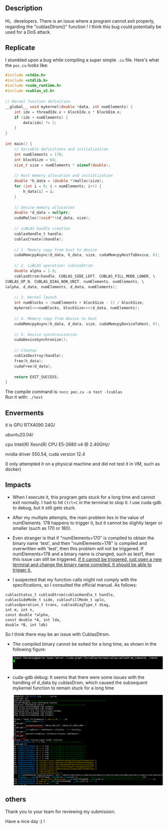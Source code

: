 ## Description

Hi，developers. There is an issue where a program cannot exit properly, regarding the "cublasDtrsm()" function !  I think this bug could potentially be used for a DoS attack.

## Replicate

I stumbled upon a bug while compiling a super simple `.cu` file. Here's what the `poc.cu` looks like:

```c
#include <stdio.h> 
#include <stdlib.h> 
#include <cuda_runtime.h> 
#include <cublas_v2.h> 

// Kernel function definition 
__global__ void mykernel(double *data, int numElements) { 
    int idx = threadIdx.x + blockIdx.x * blockDim.x; 
    if (idx < numElements) { 
        data[idx] *= 2; 
    } 
} 

int main() { 
    // Variable definitions and initialization 
    int numElements = 178; 
    int blockSize = 64; 
    size_t size = numElements * sizeof(double); 

    // Host memory allocation and initialization 
    double *h_data = (double *)malloc(size); 
    for (int i = 0; i < numElements; i++) { 
        h_data[i] = i; 
    } 

    // Device memory allocation 
    double *d_data = nullptr; 
    cudaMalloc((void**)&d_data, size); 

    // cuBLAS handle creation 
    cublasHandle_t handle; 
    cublasCreate(&handle); 

    // 1. Memory copy from host to device 
    cudaMemcpyAsync(d_data, h_data, size, cudaMemcpyHostToDevice, 0); 

    // 2. cuBLAS operation: cublasDtrsm 
    double alpha = 1.0; 
    cublasDtrsm(handle, CUBLAS_SIDE_LEFT, CUBLAS_FILL_MODE_LOWER, \
CUBLAS_OP_N, CUBLAS_DIAG_NON_UNIT, numElements, numElements, \
&alpha, d_data, numElements, d_data, numElements); 

    // 3. Kernel launch 
    int numBlocks = (numElements + blockSize - 1) / blockSize; 
    mykernel<<<numBlocks, blockSize>>>(d_data, numElements); 

    // 4. Memory copy from device to host 
    cudaMemcpyAsync(h_data, d_data, size, cudaMemcpyDeviceToHost, 0); 

    // 5. Device synchronization 
    cudaDeviceSynchronize(); 

    // Cleanup 
    cublasDestroy(handle); 
    free(h_data); 
    cudaFree(d_data); 

    return EXIT_SUCCESS; 
}
```

The compile command is: `nvcc poc.cu -o test -lcublas`  
Run it with: `./test`

## Enverments

it is GPU RTX4090 24G/

ubuntu20.04/

cpu Intel(R) Xeon(R) CPU E5-2680 v4 @ 2.40GHz/ 

nvidia driver 550.54, cuda version 12.4

(I only attempted it on a physical machine and did not test it in VM, such as docker)

## Impacts

* When I execute it, this program gets stuck for a long time and cannot exit normally. I had to hit `Ctrl+C` in the terminal to stop it. I use cuda-gdb to debug, but it still gets stuck. 

* After my multiple attempts, the main problem lies in the value of numElements. 178 happens to trigger it, but it cannot be slightly larger or smaller (such as 170 or 180).

* Even stranger is that if "numElements=170" is compiled to obtain the binary name 'test', and then "numElements=178" is compiled and overwritten with 'test', then this problem will not be triggered. If numElements=178 and a binary name is changed, such as test1, then this issue can still be triggered.  <u>If it cannot be triggered, just open a new terminal and change the binary name compiled. It should be able to trigger it. </u>

* I suspected that my function calls might not comply with the specifications, so I consulted the official manual. As follows:

```
cublasStatus_t cublasDtrsm(cublasHandle_t handle,
cublasSideMode_t side, cublasFillMode_t uplo,
cublasOperation_t trans, cublasDiagType_t diag,
int m, int n,
const double *alpha,
const double *A, int lda,
double *B, int ldb)
```

So I think there may be an issue with CublasDtrsm. 

* The compiled binary cannot be exited for a long time, as shown in the following figure:
  
  <img title="" src="https://github.com/MPSFuzz/images/blob/master/cublasDtrsm_hang_1.PNG?raw=true" alt="MPSFuzz/images" data-align="inline">

* cuda-gdb debug: It seems that there were some issues with the handling of d_data by cublasDrsm, which caused the subsequent mykernel function to remain stuck for a long time
  
  ![MPSFuzz/images](https://github.com/MPSFuzz/images/blob/master/cublasDstrsm_hang_2.PNG?raw=true)

## others

Thank you to your team for reviewing my submission. 

Have a nice day :) !
